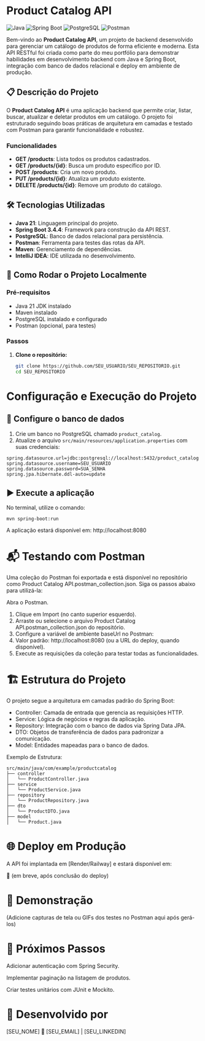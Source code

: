 # Product Catalog API

![Java](https://img.shields.io/badge/Java-21-orange) ![Spring Boot](https://img.shields.io/badge/Spring%20Boot-3.4.4-brightgreen) ![PostgreSQL](https://img.shields.io/badge/PostgreSQL-16-blue) ![Postman](https://img.shields.io/badge/Postman-API%20Testing-red)

Bem-vindo ao **Product Catalog API**, um projeto de backend desenvolvido para gerenciar um catálogo de produtos de forma eficiente e moderna. Esta API RESTful foi criada como parte do meu portfólio para demonstrar habilidades em desenvolvimento backend com Java e Spring Boot, integração com banco de dados relacional e deploy em ambiente de produção.

## 📋 Descrição do Projeto

O **Product Catalog API** é uma aplicação backend que permite criar, listar, buscar, atualizar e deletar produtos em um catálogo. O projeto foi estruturado seguindo boas práticas de arquitetura em camadas e testado com Postman para garantir funcionalidade e robustez.

### Funcionalidades
- **GET /products**: Lista todos os produtos cadastrados.
- **GET /products/{id}**: Busca um produto específico por ID.
- **POST /products**: Cria um novo produto.
- **PUT /products/{id}**: Atualiza um produto existente.
- **DELETE /products/{id}**: Remove um produto do catálogo.

## 🛠️ Tecnologias Utilizadas
- **Java 21**: Linguagem principal do projeto.
- **Spring Boot 3.4.4**: Framework para construção da API REST.
- **PostgreSQL**: Banco de dados relacional para persistência.
- **Postman**: Ferramenta para testes das rotas da API.
- **Maven**: Gerenciamento de dependências.
- **IntelliJ IDEA**: IDE utilizada no desenvolvimento.

## 🚀 Como Rodar o Projeto Localmente

### Pré-requisitos
- Java 21 JDK instalado
- Maven instalado
- PostgreSQL instalado e configurado
- Postman (opcional, para testes)

### Passos
1. **Clone o repositório:**
   ```bash
   git clone https://github.com/SEU_USUARIO/SEU_REPOSITORIO.git
   cd SEU_REPOSITORIO
   ```

# Configuração e Execução do Projeto

## 📂 Configure o banco de dados
1. Crie um banco no PostgreSQL chamado `product_catalog`.
2. Atualize o arquivo `src/main/resources/application.properties` com suas credenciais:

```properties
spring.datasource.url=jdbc:postgresql://localhost:5432/product_catalog
spring.datasource.username=SEU_USUARIO
spring.datasource.password=SUA_SENHA
spring.jpa.hibernate.ddl-auto=update
```

## ▶️ Execute a aplicação
No terminal, utilize o comando:

```
mvn spring-boot:run
```
A aplicação estará disponível em: http://localhost:8080

# 📬 Testando com Postman
Uma coleção do Postman foi exportada e está disponível no repositório como Product Catalog API.postman_collection.json. Siga os passos abaixo para utilizá-la:

Abra o Postman.
1. Clique em Import (no canto superior esquerdo).
2. Arraste ou selecione o arquivo Product Catalog API.postman_collection.json do repositório.
3. Configure a variável de ambiente baseUrl no Postman:
4. Valor padrão: http://localhost:8080 (ou a URL do deploy, quando disponível).
5. Execute as requisições da coleção para testar todas as funcionalidades.

# 🏗️ Estrutura do Projeto
O projeto segue a arquitetura em camadas padrão do Spring Boot:

- Controller: Camada de entrada que gerencia as requisições HTTP.
- Service: Lógica de negócios e regras da aplicação.
- Repository: Integração com o banco de dados via Spring Data JPA.
- DTO: Objetos de transferência de dados para padronizar a comunicação.
- Model: Entidades mapeadas para o banco de dados.

Exemplo de Estrutura:

```
src/main/java/com/example/productcatalog
├── controller
│   └── ProductController.java
├── service
│   └── ProductService.java
├── repository
│   └── ProductRepository.java
├── dto
│   └── ProductDTO.java
├── model
│   └── Product.java
```
# 🌐 Deploy em Produção
A API foi implantada em [Render/Railway] e estará disponível em:

🔗  (em breve, após conclusão do deploy)

# 📸 Demonstração
(Adicione capturas de tela ou GIFs dos testes no Postman aqui após gerá-los)

# 📌 Próximos Passos
Adicionar autenticação com Spring Security.

Implementar paginação na listagem de produtos.

Criar testes unitários com JUnit e Mockito.

# 👤 Desenvolvido por
[SEU_NOME] 📧 [SEU_EMAIL] | [SEU_LINKEDIN]